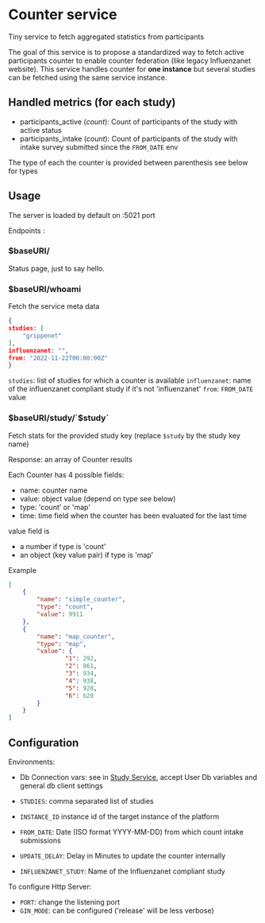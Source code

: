 # Counter service

Tiny service to fetch aggregated statistics from participants 

The goal of this service is to propose a standardized way to fetch active participants counter to enable counter federation (like legacy Influenzanet website).
This service handles counter for **one instance** but several studies can be fetched using the same service instance.

## Handled metrics (for each study)

- participants_active (*count*): Count of participants of the study with active status
- participants_intake (*count*): Count of participants of the study with intake survey submitted since the `FROM_DATE` env

The type of each the counter is provided between parenthesis see below for types


## Usage

The server is loaded by default on :5021 port

Endpoints :

### $baseURI/

Status page, just to say hello.

### $baseURI/whoami

Fetch the service meta data

```json
{
studies: [
    "grippenet"
],
influenzanet: "",
from: "2022-11-22T00:00:00Z"
}
```

`studies`: list of studies for which a counter is available
`influenzanet`: name of the influenzanet compliant study if it's not 'influenzanet'
`from`: `FROM_DATE` value

### $baseURI/study/`$study`

Fetch stats for the provided study key (replace `$study` by the study key name)

Response: an array of Counter results

Each Counter has 4 possible fields: 

- name: counter name
- value: object value (depend on type see below)
- type: 'count' or 'map'
- time: time field when the counter has been evaluated for the last time

value field is 
- a number if type is 'count'
- an object (key value pair) if type is 'map'

Example

```json
[
    {
        "name": "simple_counter",
        "type": "count",
        "value": 9911
    },
    {
        "name": "map_counter",
        "type": "map",
        "value": {
                "1": 292,
                "2": 861,
                "3": 934,
                "4": 938,
                "5": 928,
                "6": 620
        }
    }
]
```

## Configuration

Environments:

- Db Connection vars: see in [Study Service](https://github.com/grippenet/study-service/blob/master/build/docker/example/study-service-env.list), accept User Db variables and general db client settings

- `STUDIES`: comma separated list of studies
- `INSTANCE_ID` instance id of the target instance of the platform
- `FROM_DATE`: Date (ISO format YYYY-MM-DD) from which count intake submissions
- `UPDATE_DELAY`: Delay in Minutes to update the counter internally
- `INFLUENZANET_STUDY`: Name of the Influenzanet compliant study 

To configure Http Server:

- `PORT`: change the listening port
- `GIN_MODE`: can be configured ('release' will be less verbose)
